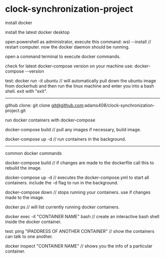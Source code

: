 # clock-synchronization-project

install docker

install the latest docker desktop

open powershell as administrator, execute this command: wsl --install // restart computer. now the docker daemon should be running.

open a command terminal to execute docker commands.

check for latest docker-compose version on your machine use: docker-compose --version

test: docker run -it ubuntu // will automatically pull down the ubuntu image from dockerhub and then run the linux machine and enter you into a bash shell. exit with "exit".

---

github clone: git clone git@github.com:adams408/clock-synchronization-project.git

run docker containers with docker-compose

docker-compose build // pull any images if necessary, build image.

docker-compose up -d // run containers in the background.

---

common docker commands

docker-compose build // if changes are made to the dockerfile call this to rebuild the image.

docker-compose up -d // executes the docker-compose.yml to start all containers. include the -d flag to run in the background.

docker-compose down // stops running your containers. use if changes made to the image.

docker ps // will list currently running docker containers.

docker exec -it "CONTAINER NAME" bash // create an interactive bash shell inside the docker container.

test: ping "IPADDRESS OF ANOTHER CONTAINER" // show the containers can talk to one another.

docker inspect "CONTAINER NAME" // shows you the info of a particular container.

